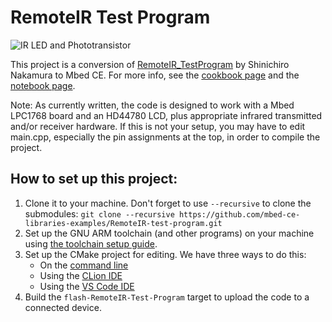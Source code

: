 # RemoteIR Test Program

![IR LED and Phototransistor](http://mbed.org/media/uploads/shintamainjp/remoteir.png)

This project is a conversion of [RemoteIR_TestProgram](https://os.mbed.com/users/shintamainjp/code/RemoteIR_TestProgram/) by Shinichiro Nakamura to Mbed CE.  For more info, see the [cookbook page](https://os.mbed.com/cookbook/IR) and the [notebook page](https://os.mbed.com/users/shintamainjp/notebook/remote_ir_en/).

Note: As currently written, the code is designed to work with a Mbed LPC1768 board and an HD44780 LCD, plus appropriate infrared transmitted and/or receiver hardware.  If this is not your setup,
you may have to edit main.cpp, especially the pin assignments at the top, in order to compile the project.

## How to set up this project:

1. Clone it to your machine.  Don't forget to use `--recursive` to clone the submodules: `git clone --recursive https://github.com/mbed-ce-libraries-examples/RemoteIR-test-program.git`
2. Set up the GNU ARM toolchain (and other programs) on your machine using [the toolchain setup guide](https://github.com/mbed-ce/mbed-os/wiki/Toolchain-Setup-Guide).
3. Set up the CMake project for editing.  We have three ways to do this:
    - On the [command line](https://github.com/mbed-ce/mbed-os/wiki/Project-Setup:-Command-Line)
    - Using the [CLion IDE](https://github.com/mbed-ce/mbed-os/wiki/Project-Setup:-CLion)
    - Using the [VS Code IDE](https://github.com/mbed-ce/mbed-os/wiki/Project-Setup:-VS-Code)
4. Build the `flash-RemoteIR-Test-Program` target to upload the code to a connected device.